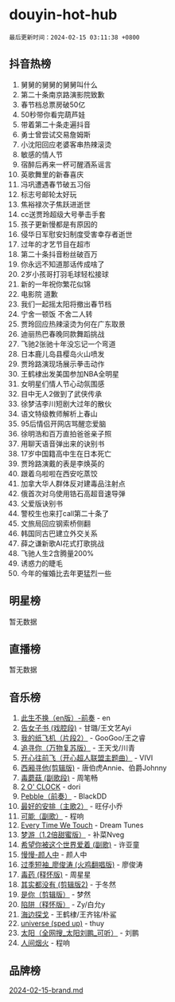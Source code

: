 # douyin-hot-hub

`最后更新时间：2024-02-15 03:11:38 +0800`

## 抖音热榜

1. 舅舅的舅舅的舅舅叫什么
1. 第二十条南京路演影院致歉
1. 春节档总票房破50亿
1. 50秒带你看完葫芦娃
1. 带着第二十条走遍抖音
1. 勇士曾尝试交易詹姆斯
1. 小沈阳回应老婆客串热辣滚烫
1. 敏感的情人节
1. 宿醉后再来一杯可醒酒系谣言
1. 英歌舞里的新春喜庆
1. 冯巩遭遇春节破五习俗
1. 标志号邮轮太好玩
1. 焦裕禄次子焦跃进逝世
1. cc送贾玲超级大号拳击手套
1. 孩子更新慢都是有原因的
1. 侵华日军慰安妇制度受害幸存者逝世
1. 过年的才艺节目在超市
1. 第二十条抖音粉丝破百万
1. 你永远不知道那话传成啥了
1. 2岁小孩哥打羽毛球轻松接球
1. 新的一年祝你繁花似锦
1. 电影院 道歉
1. 我们一起摇太阳将撤出春节档
1. 宁舍一顿饭 不舍二人转
1. 贾玲回应热辣滚烫为何在广东取景
1. 迪丽热巴春晚同款舞蹈挑战
1. 飞驰2张驰十年没忘记一个弯道
1. 日本鹿儿岛县樱岛火山喷发
1. 贾玲路演现场展示拳击动作
1. 王鹤棣出发美国参加NBA全明星
1. 女明星们情人节心动氛围感
1. 目中无人2做到了武侠传承
1. 徐梦洁李川短剧大过年的散伙
1. 语文特级教师解析上春山
1. 95后情侣开网店骂醒恋爱脑
1. 徐明浩和百万直拍爸爸亲子照
1. 用聊天语音弹出来的诀别书
1. 17岁中国籍高中生在日本死亡
1. 贾玲路演戴的表是李焕英的
1. 跟着乌啦啦在西安吃蒸饺
1. 加拿大华人群体反对建毒品注射点
1. 俄首次对乌使用锆石高超音速导弹
1. 父爱版诀别书
1. 警校生也来打call第二十条了
1. 文旅局回应钢索桥侧翻
1. 韩国同古巴建立外交关系
1. 薛之谦新歌AI花式打歌挑战
1. 飞驰人生2含腾量200%
1. 诱惑力的睫毛
1. 今年的催婚比去年更猛烈一些

## 明星榜

暂无数据

## 直播榜

暂无数据

## 音乐榜

1. [此生不换（en版）-前奏](https://sf3-cdn-tos.douyinstatic.com/obj/tos-cn-ve-2774/oMDvUGwhKrKYDEqXiMYEwxZqBWIJFA92CiLAO) - en
1. [告女子书 (戏腔段)](https://sf5-hl-cdn-tos.douyinstatic.com/obj/tos-cn-ve-2774/osCCzFxWgstBDi92ZfBB4ht7gQENBmQMAl0eI6) - 甘璐/王文艺Ayi
1. [我的纸飞机（片段2）](https://sf6-cdn-tos.douyinstatic.com/obj/tos-cn-ve-2774/oM2ZrKcg2CD5AeRB2gkeXOFB1IxAGJdZPazYHf) - GooGoo/王之睿
1. [追寻你（万物复苏版）](https://sf3-cdn-tos.douyinstatic.com/obj/tos-cn-ve-2774/oYeAZJsbjIDit9APmBg8u6uDUQnHmoCf3gbo74) - 王天戈/川青
1. [开心往前飞（开心超人联盟主题曲）](https://sf6-cdn-tos.douyinstatic.com/obj/tos-cn-ve-2774/9d8fb7c82cf1421fb93a9fe925275e0a) - VIVI
1. [西厢寻他(剪辑版)](https://sf6-cdn-tos.douyinstatic.com/obj/tos-cn-ve-2774/oUsAVfAQKlRNxEv5qxvIB8o5qmIWUcXbzJKJhw) - 唐伯虎Annie、伯爵Johnny
1. [毒蘑菇 (副歌段)](https://sf6-cdn-tos.douyinstatic.com/obj/tos-cn-ve-2774/ocDEUsfdLjxnlFXtfogBCiQCEqYB7QZgZ8VViM) - 周笔畅
1. [2 O' CLOCK](https://sf5-hl-cdn-tos.douyinstatic.com/obj/tos-cn-ve-2774/oIUBICeqlYQHTigCBOnCMlwBZJkgiBjt1oDfbg) - dori
1. [Pebble（前奏）](https://sf5-hl-cdn-tos.douyinstatic.com/obj/tos-cn-ve-2774/5e6913036e674b34b92df6abd1361f00) - BlackDD
1. [最好的安排（主歌2）](https://sf3-cdn-tos.douyinstatic.com/obj/tos-cn-ve-2774/oMMZX1DuHpMwgoDztBmZswgQnbCeeANZxBHkFY) - 旺仔小乔
1. [可能（副歌）](https://sf5-hl-cdn-tos.douyinstatic.com/obj/tos-cn-ve-2774/cde1731888894259b333569393c2fb51) - 程响
1. [Every Time We Touch](https://sf5-hl-cdn-tos.douyinstatic.com/obj/tos-cn-ve-2774/ogN6lUKQeBBfEVhIOMikG1CcJjugxk1tztZyhP) - Dream Tunes
1. [梦游（1.2倍甜蜜版）](https://sf5-hl-cdn-tos.douyinstatic.com/obj/tos-cn-ve-2774/o4gyAUm8hwufoEABmwVIiQtHsFuGzAEEWtNMzo) - 补菜Nveg
1. [希望你被这个世界爱着 (副歌)](https://sf5-hl-cdn-tos.douyinstatic.com/obj/tos-cn-ve-2774/oUHCmWQfZlE3QQBKBeD8rCFLpJzPgCpImhsxMt) - 许亚童
1. [慢慢-颜人中](https://sf5-hl-cdn-tos.douyinstatic.com/obj/tos-cn-ve-2774/ocjHNfBXdBxQNC8ZGAeoLMFTUgtBg8bkExunDC) - 颜人中
1. [过季短袖_廖俊涛 (火鸡翻唱版)](https://sf5-hl-cdn-tos.douyinstatic.com/obj/tos-cn-ve-2774/ogQVJl0tRBKxQgZji7YClFEBrVDeHpPTWfCZbQ) - 廖俊涛
1. [毒药 (释怀版)](https://sf3-cdn-tos.douyinstatic.com/obj/tos-cn-ve-2774/oYILMEAzspdZBIzy4frJNB8ZHPHWAhiwowd4Ad) - 周星星
1. [其实都没有 (剪辑版2)](https://sf3-cdn-tos.douyinstatic.com/obj/tos-cn-ve-2774/oEBNQenHZtBhxYjGgUDQk0BCHTigQafgFlbQ7k) - 于冬然
1. [是你（剪辑版）](https://sf5-hl-cdn-tos.douyinstatic.com/obj/tos-cn-ve-2774/46019dae783c4c969944217fe1cfafc4) - 梦然
1. [陷阱（释怀版）](https://sf5-hl-cdn-tos.douyinstatic.com/obj/tos-cn-ve-2774/oE8C21LeZrzKLDFfQYgMzx4GAIHageG5IzayY7) - Zy/白允y
1. [海边探戈](https://sf6-cdn-tos.douyinstatic.com/obj/tos-cn-ve-2774/os9gE0VQCGqt6VQkZDyBBYvfSDY0QFe3vVmubn) - 王鹤棣/王齐铭/朴鲨
1. [universe (sped up)](https://sf6-cdn-tos.douyinstatic.com/obj/tos-cn-ve-2774/oIQnurQLDCsdYeegkM4CKuVb23MZBXtX6QB8bv) - thuy
1. [太阳（全网搜_太阳刘鹏_可听）](https://sf5-hl-cdn-tos.douyinstatic.com/obj/tos-cn-ve-2774/ogWbyIQnlBFImVbeDocRdCIYtBHlbJXgfZMvgz) - 刘鹏
1. [人间烟火](https://sf6-cdn-tos.douyinstatic.com/obj/tos-cn-ve-2774/947983139f35446684610238bba8e7a9) - 程响

## 品牌榜

[2024-02-15-brand.md](2024-02-15-brand.md)
